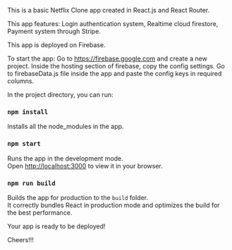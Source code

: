 This is a basic Netflix Clone app created in React.js and React Router.

This app features:
    Login authentication system,
    Realtime cloud firestore,
    Payment system through Stripe.

This app is deployed on Firebase.

To start the app:
    Go to https://firebase.google.com and create a new project.
    Inside the hosting section of firebase, copy the config settings.
    Go to firebaseData.js file inside the app and paste the config keys in required columns.
    

In the project directory, you can run:

### `npm install`

Installs all the node_modules in the app.

### `npm start`

Runs the app in the development mode.\
Open [http://localhost:3000](http://localhost:3000) to view it in your browser.


### `npm run build`

Builds the app for production to the `build` folder.\
It correctly bundles React in production mode and optimizes the build for the best performance.

Your app is ready to be deployed!

Cheers!!!


